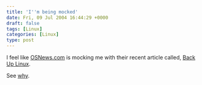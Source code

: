 ```yaml
---
title: 'I''m being mocked'
date: Fri, 09 Jul 2004 16:44:29 +0000
draft: false
tags: [Linux]
categories: [Linux]
type: post
---
```


I feel like [OSNews.com](http://www.osnews.com) is mocking me with their recent article called, [Back Up Linux](http://www.osnews.com/story.php?news_id=7632).

See [why](/page/jmrodri/20040703).